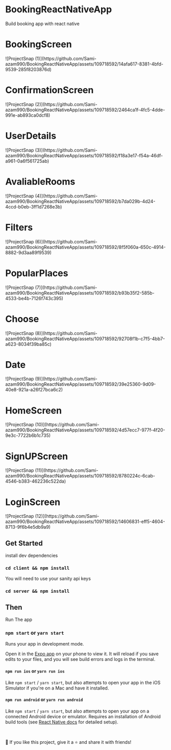 # BookingReactNativeApp
Build booking app with react native
<h1>BookingScreen</h1>
![ProjectSnap (1)](https://github.com/Sami-azam990/BookingReactNativeApp/assets/109718592/14afa617-8381-4bfd-9539-285f8203876d)
<h1>ConfirmationScreen</h1>
![ProjectSnap (2)](https://github.com/Sami-azam990/BookingReactNativeApp/assets/109718592/2464ca1f-4fc5-4dde-991e-ab893ca0dcf8)
<h1>UserDetails</h1>
![ProjectSnap (3)](https://github.com/Sami-azam990/BookingReactNativeApp/assets/109718592/f18a3e17-f54a-46df-a961-0a6f561725ab)
<h1>AvaliableRooms</h1>
![ProjectSnap (4)](https://github.com/Sami-azam990/BookingReactNativeApp/assets/109718592/b7da029b-4d24-4ccd-b0eb-3ff1d7268e3b)
<h1>Filters</h1>
![ProjectSnap (6)](https://github.com/Sami-azam990/BookingReactNativeApp/assets/109718592/8f5f060a-650c-4914-8882-9d3aa89f9539)
<h1>PopularPlaces</h1>
![ProjectSnap (7)](https://github.com/Sami-azam990/BookingReactNativeApp/assets/109718592/b93b35f2-585b-4533-be4b-7126f743c395)
<h1>Choose</h1>
![ProjectSnap (8)](https://github.com/Sami-azam990/BookingReactNativeApp/assets/109718592/92708f1b-c7f5-4bb7-a623-8034f39ba85c)
<h1>Date</h1>
![ProjectSnap (9)](https://github.com/Sami-azam990/BookingReactNativeApp/assets/109718592/39e25360-9d09-40e8-921a-a26f27bca6c2)
<h1>HomeScreen</h1>
![ProjectSnap (10)](https://github.com/Sami-azam990/BookingReactNativeApp/assets/109718592/4d57ecc7-977f-4f20-9e3c-7722b6b1c735)
<h1>SignUPScreen</h1>
![ProjectSnap (11)](https://github.com/Sami-azam990/BookingReactNativeApp/assets/109718592/8780224c-6cab-4546-b383-462236c522da)
<h1>LoginScreen</h1>
![ProjectSnap (12)](https://github.com/Sami-azam990/BookingReactNativeApp/assets/109718592/14606831-eff5-4604-8713-9f6b4e5db9a9)

## Get Started

install dev dependencies

### `cd client && npm install` 

You will need to use your sanity api keys

### `cd server && npm install`

## Then

Run The app

### `npm start` or `yarn start`

Runs your app in development mode.

Open it in the [Expo app](https://expo.io) on your phone to view it. It will reload if you save edits to your files, and you will see build errors and logs in the terminal.

#### `npm run ios` or `yarn run ios`

Like `npm start` / `yarn start`, but also attempts to open your app in the iOS Simulator if you're on a Mac and have it installed.

#### `npm run android` or `yarn run android`

Like `npm start` / `yarn start`, but also attempts to open your app on a connected Android device or emulator. Requires an installation of Android build tools (see [React Native docs](https://facebook.github.io/react-native/docs/getting-started.html) for detailed setup).

<br />

💙 If you like this project, give it a ⭐ and share it with friends!
